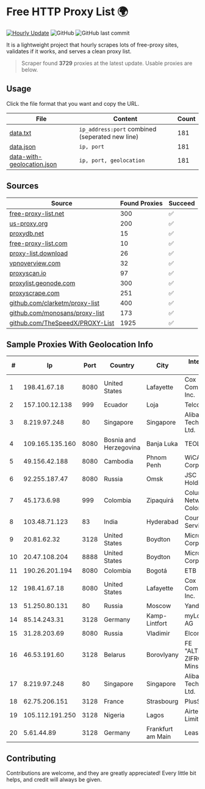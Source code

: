 
# Free HTTP Proxy List 🌍

[![Hourly Update](https://github.com/mertguvencli/http-proxy-list/actions/workflows/main.yml/badge.svg?branch=main)](https://github.com/mertguvencli/http-proxy-list/actions/workflows/main.yml)
![GitHub](https://img.shields.io/github/license/mertguvencli/http-proxy-list)
![GitHub last commit](https://img.shields.io/github/last-commit/mertguvencli/http-proxy-list)

It is a lightweight project that hourly scrapes lots of free-proxy sites, validates if it works, and serves a clean proxy list.


> Scraper found **3729** proxies at the latest update. Usable proxies are below.

## Usage

Click the file format that you want and copy the URL.


|File|Content|Count|
|----|-------|-----|
|[data.txt](https://raw.githubusercontent.com/mertguvencli/http-proxy-list/main/proxy-list/data.txt)|`ip_address:port` combined (seperated new line)|181|
|[data.json](https://raw.githubusercontent.com/mertguvencli/http-proxy-list/main/proxy-list/data.json)|`ip, port`|181|
|[data-with-geolocation.json](https://raw.githubusercontent.com/mertguvencli/http-proxy-list/main/proxy-list/data-with-geolocation.json)|`ip, port, geolocation`|181|

## Sources

|Source|Found Proxies|Succeed|
|------|-------------|-------|
|[free-proxy-list.net](https://free-proxy-list.net)|300|✅|
|[us-proxy.org](https://www.us-proxy.org)|200|✅|
|[proxydb.net](http://proxydb.net)|15|✅|
|[free-proxy-list.com](https://free-proxy-list.com/?page=&port=&type%5B%5D=http&type%5B%5D=https&up_time=0&search=Search)|10|✅|
|[proxy-list.download](https://www.proxy-list.download/HTTP)|26|✅|
|[vpnoverview.com](https://vpnoverview.com/privacy/anonymous-browsing/free-proxy-servers)|32|✅|
|[proxyscan.io](https://www.proxyscan.io)|97|✅|
|[proxylist.geonode.com](https://proxylist.geonode.com/api/proxy-list?limit=300&page=1&sort_by=lastChecked&sort_type=desc&protocols=http,https)|300|✅|
|[proxyscrape.com](https://api.proxyscrape.com/v2/?request=displayproxies&protocol=http&timeout=10000&country=all&ssl=all&anonymity=all)|251|✅|
|[github.com/clarketm/proxy-list](https://raw.githubusercontent.com/clarketm/proxy-list/master/proxy-list-raw.txt)|400|✅|
|[github.com/monosans/proxy-list](https://raw.githubusercontent.com/monosans/proxy-list/main/proxies/http.txt)|173|✅|
|[github.com/TheSpeedX/PROXY-List](https://raw.githubusercontent.com/TheSpeedX/PROXY-List/master/http.txt)|1925|✅|


## Sample Proxies With Geolocation Info

|#|Ip|Port|Country|City|Internet Service Provider|
|-|--|----|-------|----|-------------------------|
|1|198.41.67.18|8080|United States|Lafayette|Cox Communications Inc.|
|2|157.100.12.138|999|Ecuador|Loja|Telconet S.A|
|3|8.219.97.248|80|Singapore|Singapore|Alibaba (US) Technology Co., Ltd.|
|4|109.165.135.160|8080|Bosnia and Herzegovina|Banja Luka|TEOL-ADSL|
|5|49.156.42.188|8080|Cambodia|Phnom Penh|WiCAM Corporation Ltd|
|6|92.255.187.47|8080|Russia|Omsk|JSC "ER-Telecom Holding"|
|7|45.173.6.98|999|Colombia|Zipaquirá|Columbus Networks Colombia|
|8|103.48.71.123|83|India|Hyderabad|Country Online Services PVT LTD|
|9|20.81.62.32|3128|United States|Boydton|Microsoft Corporation|
|10|20.47.108.204|8888|United States|Boydton|Microsoft Corporation|
|11|190.26.201.194|8080|Colombia|Bogotá|ETB - Colombia|
|12|198.41.67.18|8080|United States|Lafayette|Cox Communications Inc.|
|13|51.250.80.131|80|Russia|Moscow|Yandex.Cloud LLC|
|14|85.14.243.31|3128|Germany|Kamp-Lintfort|myLoc managed IT AG|
|15|31.28.203.69|8080|Russia|Vladimir|Elcom ISP|
|16|46.53.191.60|3128|Belarus|Borovlyany|FE "ALTERNATIVNAYA ZIFROVAYA SET" Minsk|
|17|8.219.97.248|80|Singapore|Singapore|Alibaba (US) Technology Co., Ltd.|
|18|62.75.206.151|3128|France|Strasbourg|PlusServer GmbH|
|19|105.112.191.250|3128|Nigeria|Lagos|Airtel Networks Limited|
|20|5.61.44.89|3128|Germany|Frankfurt am Main|LeaseWeb DE|



## Contributing

Contributions are welcome, and they are greatly appreciated! Every
little bit helps, and credit will always be given.


